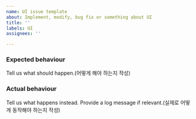 ```yaml
---
name: UI issue template
about: Implement, modify, bug fix or something about UI
title: ''
labels: UI
assignees: ''

---
```


### Expected behaviour
Tell us what should happen.(어떻게 해야 하는지 작성)

### Actual behaviour
Tell us what happens instead. Provide a log message if relevant.(실제로 어떻게 동작해야 하는지 작성)

